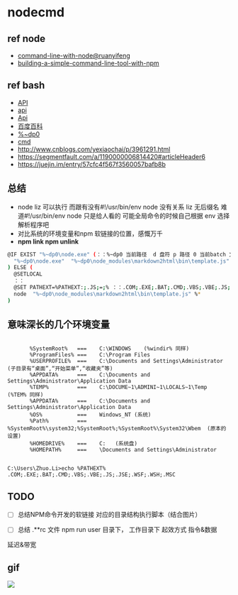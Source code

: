 # nodecmd

## ref node
- [command-line-with-node@ruanyifeng](http://www.ruanyifeng.com/blog/2015/05/command-line-with-node.html)
- [building-a-simple-command-line-tool-with-npm](http://blog.npmjs.org/post/118810260230/building-a-simple-command-line-tool-with-npm)
## ref bash
- [API](http://www.cnblogs.com/SunShineYPH/archive/2011/12/13/2285570.html)
- [api](http://www.cnblogs.com/Greensun/archive/2008/07/25/1251788.html)
- [Api](http://blog.csdn.net/junmuzi/article/details/12239303)
- [百度百科](http://baike.baidu.com/subview/283786/283786.htm)
- [%~dp0](http://blog.csdn.net/lightyearwp/article/details/2778677)
- [cmd](http://www.jb51.net/article/11287.htm)
- http://www.cnblogs.com/yexiaochai/p/3961291.html
- https://segmentfault.com/a/1190000006814420#articleHeader6
- https://juejin.im/entry/57cfc4f567f3560057bafb8b


## 总结
- node liz 可以执行 而跟有没有#!/usr/bin/env node 没有关系  liz 无后缀名  难道#!/usr/bin/env node 只是给人看的 可能全局命令的时候自己根据 env 选择解析程序吧
- 对比系统的环境变量和npm 软链接的位置，感慨万千
- **npm link npm unlink**
```bash
@IF EXIST "%~dp0\node.exe" (：：%~dp0 当前路径  d 盘符 p 路径 0 当前batch 文件 （合起来就是获取当前文件的路径）
  "%~dp0\node.exe"  "%~dp0\node_modules\markdown2html\bin\template.js" %*
) ELSE (
  @SETLOCAL
  ：： 
  @SET PATHEXT=%PATHEXT:;.JS;=;% ：：.COM;.EXE;.BAT;.CMD;.VBS;.VBE;.JS;.JSE;.WSF;.WSH;.MSC  每个后缀名的执行顺序 run cmd  === run cmd.exe ping.exe ........
  node  "%~dp0\node_modules\markdown2html\bin\template.js" %*
)
```
## 意味深长的几个环境变量
```

       %SystemRoot%   ===    C:\WINDOWS    (%windir% 同样)
       %ProgramFiles% ===    C:\Program Files
       %USERPROFILE%  ===    C:\Documents and Settings\Administrator  (子目录有“桌面”,“开始菜单”,“收藏夹”等)
       %APPDATA%      ===    C:\Documents and Settings\Administrator\Application Data
       %TEMP%         ===    C:\DOCUME~1\ADMINI~1\LOCALS~1\Temp  (%TEM% 同样)
       %APPDATA%      ===    C:\Documents and Settings\Administrator\Application Data
       %OS%           ===    Windows_NT (系统)
       %Path%         ===    %SystemRoot%\system32;%SystemRoot%;%SystemRoot%\System32\Wbem  (原本的设置)
       %HOMEDRIVE%    ===    C:   (系统盘)
       %HOMEPATH%     ===    \Documents and Settings\Administrator

       
C:\Users\Zhuo.Li>echo %PATHEXT%
.COM;.EXE;.BAT;.CMD;.VBS;.VBE;.JS;.JSE;.WSF;.WSH;.MSC
```
## TODO
-[ ] 总结NPM命令开发的软链接 对应的目录结构执行脚本（结合图片）

-[ ] 总结 .**rc 文件 npm run user 目录下， 工作目录下 起效方式
指令&数据 

延迟&带宽


## gif

![](pic/acfun.gif)